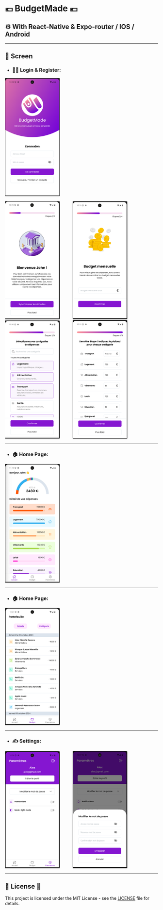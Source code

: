 # 💶 BudgetMade 💶
## ⚙️ With React-Native & Expo-router / IOS / Android

---

## 🎨 Screen


   - ### 👩‍💻 Login & Register:

  <img src="https://github.com/RossAlex0/BudgetMade/blob/main/assets/readme/log.png" alt="Cover" width="180"/> 
  
  <img src="https://github.com/RossAlex0/BudgetMade/blob/main/assets/readme/etape1.png" alt="Cover" width="180"/> &nbsp;&nbsp;&nbsp;&nbsp;&nbsp;&nbsp;&nbsp;&nbsp;&nbsp;&nbsp;<img src="https://github.com/RossAlex0/BudgetMade/blob/main/assets/readme/etape2.png" alt="Cover" width="180"/> &nbsp;&nbsp;&nbsp;&nbsp;&nbsp;&nbsp;&nbsp;&nbsp;&nbsp;&nbsp;<img src="https://github.com/RossAlex0/BudgetMade/blob/main/assets/readme/etape3.png" alt="Cover" width="180"/> &nbsp;&nbsp;&nbsp;&nbsp;&nbsp;&nbsp;&nbsp;&nbsp;&nbsp;&nbsp;<img src="https://github.com/RossAlex0/BudgetMade/blob/main/assets/readme/etape4.png" alt="Cover" width="180"/> 

---

   - ### 🏠 Home Page:

  <img src="https://github.com/RossAlex0/BudgetMade/blob/main/assets/readme/homecapture.png" alt="Cover" width="180"/>

---

 - ### 🏠 Home Page:

  <img src="https://github.com/RossAlex0/BudgetMade/blob/main/assets/readme/budget.png" alt="Cover" width="180"/>

---
    
   - ### ✍️ Settings:
    
  <img src="https://github.com/RossAlex0/BudgetMade/blob/main/assets/readme/sett.png" alt="Cover" width="180"/> &nbsp;&nbsp;&nbsp;&nbsp;&nbsp;&nbsp;&nbsp;&nbsp;&nbsp;&nbsp;<img src="https://github.com/RossAlex0/BudgetMade/blob/main/assets/readme/mdp.png" alt="Cover" width="180"/>

---

## 🪪 License 🚫
This project is licensed under the MIT License - see the [LICENSE](https://github.com/RossAlex0/WildWeather_APP/blob/main/license.txt) file for details.

